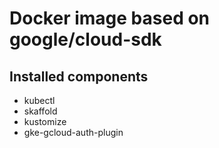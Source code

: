 # Docker image based on google/cloud-sdk


## Installed components

- kubectl
- skaffold
- kustomize
- gke-gcloud-auth-plugin
